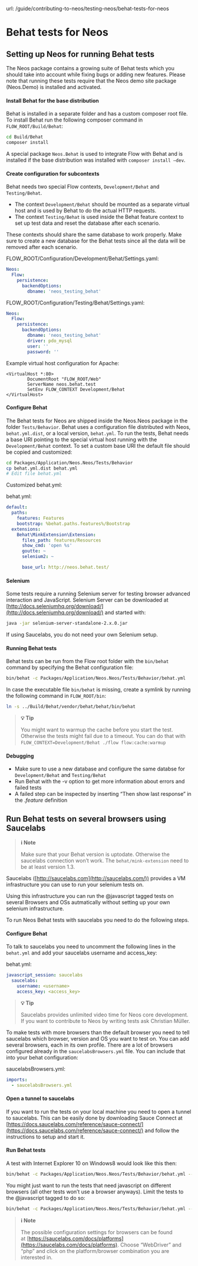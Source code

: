 url: /guide/contributing-to-neos/testing-neos/behat-tests-for-neos
# Behat tests for Neos

## Setting up Neos for running Behat tests

The Neos package contains a growing suite of Behat tests which you should take into account while fixing bugs or adding new features. Please note that running these tests require that the Neos demo site package (Neos.Demo) is installed and activated.

#### Install Behat for the base distribution

Behat is installed in a separate folder and has a custom composer root file. To install Behat run the following composer command in `FLOW_ROOT/Build/Behat`:

```bash
cd Build/Behat
composer install
```

A special package `Neos.Behat` is used to integrate Flow with Behat and is installed if the base distribution was installed with `composer install –dev`.

#### Create configuration for subcontexts

Behat needs two special Flow contexts, `Development/Behat` and `Testing/Behat`.

*   The context `Development/Behat` should be mounted as a separate virtual host and is used by Behat to do the actual HTTP requests.
*   The context `Testing/Behat` is used inside the Behat feature context to set up test data and reset the database after each scenario.

These contexts should share the same database to work properly. Make sure to create a new database for the Behat tests since all the data will be removed after each scenario.

FLOW_ROOT/Configuration/Development/Behat/Settings.yaml:
```yaml
Neos:
  Flow:
    persistence:
      backendOptions:
        dbname: 'neos_testing_behat'
```

FLOW_ROOT/Configuration/Testing/Behat/Settings.yaml:
```yaml
Neos:
  Flow:
    persistence:
      backendOptions:
        dbname: 'neos_testing_behat'
        driver: pdo_mysql
        user: ''
        password: ''
```

Example virtual host configuration for Apache:

```apacheconf
<VirtualHost *:80>
        DocumentRoot "FLOW_ROOT/Web"
        ServerName neos.behat.test
        SetEnv FLOW_CONTEXT Development/Behat
</VirtualHost>
```

#### Configure Behat

The Behat tests for Neos are shipped inside the Neos.Neos package in the folder `Tests/Behavior`. Behat uses a configuration file distributed with Neos, `behat.yml.dist`, or a local version, `behat.yml`. To run the tests, Behat needs a base URI pointing to the special virtual host running with the `Development/Behat` context. To set a custom base URI the default file should be copied and customized:

```bash
cd Packages/Application/Neos.Neos/Tests/Behavior
cp behat.yml.dist behat.yml
# Edit file behat.yml
```

Customized behat.yml:

behat.yml:
```yaml
default:
  paths:
    features: Features
    bootstrap: %behat.paths.features%/Bootstrap
  extensions:
    Behat\MinkExtension\Extension:
      files_path: features/Resources
      show_cmd: 'open %s'
      goutte: ~
      selenium2: ~

      base_url: http://neos.behat.test/
```

#### Selenium

Some tests require a running Selenium server for testing browser advanced interaction and JavaScript. Selenium Server can be downloaded at [http://docs.seleniumhq.org/download/](http://docs.seleniumhq.org/download/) and started with:

```bash
java -jar selenium-server-standalone-2.x.0.jar
```

If using Saucelabs, you do not need your own Selenium setup.

#### Running Behat tests

Behat tests can be run from the Flow root folder with the `bin/behat` command by specifying the Behat configuration file:

```bash
bin/behat -c Packages/Application/Neos.Neos/Tests/Behavior/behat.yml
```

In case the executable file `bin/behat` is missing, create a symlink by running the following command in `FLOW_ROOT/bin`:

```bash
ln -s ../Build/Behat/vendor/behat/behat/bin/behat
```

> **💡 Tip**
> 
> You might want to warmup the cache before you start the test. Otherwise the tests might fail due to a timeout. You can do that with   
> `FLOW_CONTEXT=Development/Behat ./flow flow:cache:warmup` 

#### Debugging

*   Make sure to use a new database and configure the same databse for `Development/Behat` and `Testing/Behat`
*   Run Behat with the -v option to get more information about errors and failed tests
*   A failed step can be inspected by inserting “Then show last response” in the ._feature_ definition

## Run Behat tests on several browsers using Saucelabs

> **ℹ️ Note**
> 
> Make sure that your Behat version is uptodate. Otherwise the saucelabs connection won’t work. The `behat/mink-extension` need to be at least version 1.3.

Saucelabs ([http://saucelabs.com](http://saucelabs.com/)) provides a VM infrastructure you can use to run your selenium tests on.

Using this infrastructure you can run the @javascript tagged tests on several Browsers and OSs autmatically without setting up your own selenium infrastructure.

To run Neos Behat tests with saucelabs you need to do the following steps.

#### Configure Behat

To talk to saucelabs you need to uncomment the following lines in the `behat.yml` and add your saucelabs username and access\_key:

behat.yml:
```yaml
javascript_session: saucelabs
  saucelabs:
    username: <username>
    access_key: <access_key>
```

> **💡 Tip**
> 
> Saucelabs provides unlimited video time for Neos core development. If you want to contribute to Neos by writing tests ask Christian Müller.

To make tests with more browsers than the default browser you need to tell saucelabs which browser, version and OS you want to test on. You can add several browsers, each in its own profile. There are a lot of browsers configured already in the `saucelabsBrowsers.yml` file. You can include that into your behat configuration:

saucelabsBrowsers.yml:
```yaml
imports:
  - saucelabsBrowsers.yml
```

#### Open a tunnel to saucelabs

If you want to run the tests on your local machine you need to open a tunnel to saucelabs. This can be easily done by downloading Sauce Connect at [https://docs.saucelabs.com/reference/sauce-connect/](https://docs.saucelabs.com/reference/sauce-connect/) and follow the instructions to setup and start it.

#### Run Behat tests

A test with Internet Explorer 10 on Windows8 would look like this then:

```bash
bin/behat -c Packages/Application/Neos.Neos/Tests/Behavior/behat.yml --profile windows8-ie-10
```

You might just want to run the tests that need javascript on different browsers (all other tests won’t use a browser anyways). Limit the tests to the @javascript tagged to do so:

```bash
bin/behat -c Packages/Application/Neos.Neos/Tests/Behavior/behat.yml --tags javascript --profile windows8-ie-10
```

> **ℹ️ Note**
> 
> The possible configuration settings for browsers can be found at [https://saucelabs.com/docs/platforms](https://saucelabs.com/docs/platforms). Choose “WebDriver” and “php” and click on the platform/browser combination you are interested in.